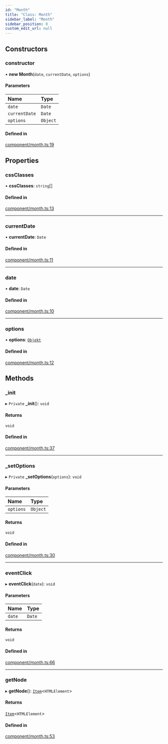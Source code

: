 ```yaml
---
id: "Month"
title: "Class: Month"
sidebar_label: "Month"
sidebar_position: 0
custom_edit_url: null
---
```


## Constructors

### constructor

• **new Month**(`date`, `currentDate`, `options`)

#### Parameters

| Name | Type |
| :------ | :------ |
| `date` | `Date` |
| `currentDate` | `Date` |
| `options` | `Object` |

#### Defined in

[component/month.ts:19](https://bitbucket.org/siposdani87/sui-js/src/412afc3/src/component/month.ts#lines-19)

## Properties

### cssClasses

• **cssClasses**: `string`[]

#### Defined in

[component/month.ts:13](https://bitbucket.org/siposdani87/sui-js/src/412afc3/src/component/month.ts#lines-13)

___

### currentDate

• **currentDate**: `Date`

#### Defined in

[component/month.ts:11](https://bitbucket.org/siposdani87/sui-js/src/412afc3/src/component/month.ts#lines-11)

___

### date

• **date**: `Date`

#### Defined in

[component/month.ts:10](https://bitbucket.org/siposdani87/sui-js/src/412afc3/src/component/month.ts#lines-10)

___

### options

• **options**: [`Objekt`](Objekt.md)

#### Defined in

[component/month.ts:12](https://bitbucket.org/siposdani87/sui-js/src/412afc3/src/component/month.ts#lines-12)

## Methods

### \_init

▸ `Private` **_init**(): `void`

#### Returns

`void`

#### Defined in

[component/month.ts:37](https://bitbucket.org/siposdani87/sui-js/src/412afc3/src/component/month.ts#lines-37)

___

### \_setOptions

▸ `Private` **_setOptions**(`options`): `void`

#### Parameters

| Name | Type |
| :------ | :------ |
| `options` | `Object` |

#### Returns

`void`

#### Defined in

[component/month.ts:30](https://bitbucket.org/siposdani87/sui-js/src/412afc3/src/component/month.ts#lines-30)

___

### eventClick

▸ **eventClick**(`date`): `void`

#### Parameters

| Name | Type |
| :------ | :------ |
| `date` | `Date` |

#### Returns

`void`

#### Defined in

[component/month.ts:66](https://bitbucket.org/siposdani87/sui-js/src/412afc3/src/component/month.ts#lines-66)

___

### getNode

▸ **getNode**(): [`Item`](Item.md)<`HTMLElement`\>

#### Returns

[`Item`](Item.md)<`HTMLElement`\>

#### Defined in

[component/month.ts:53](https://bitbucket.org/siposdani87/sui-js/src/412afc3/src/component/month.ts#lines-53)
